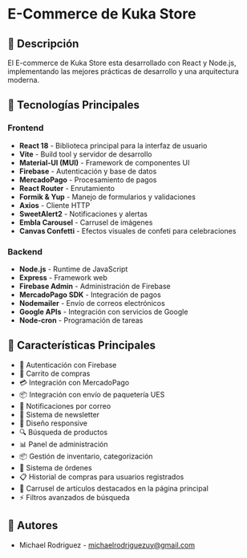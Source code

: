 # E-Commerce de Kuka Store

## 📝 Descripción

El E-commerce de Kuka Store esta desarrollado con React y Node.js, implementando las mejores prácticas de desarrollo y una arquitectura moderna.

## 🚀 Tecnologías Principales

### Frontend

- **React 18** - Biblioteca principal para la interfaz de usuario
- **Vite** - Build tool y servidor de desarrollo
- **Material-UI (MUI)** - Framework de componentes UI
- **Firebase** - Autenticación y base de datos
- **MercadoPago** - Procesamiento de pagos
- **React Router** - Enrutamiento
- **Formik & Yup** - Manejo de formularios y validaciones
- **Axios** - Cliente HTTP
- **SweetAlert2** - Notificaciones y alertas
- **Embla Carousel** - Carrusel de imágenes
- **Canvas Confetti** - Efectos visuales de confeti para celebraciones

### Backend

- **Node.js** - Runtime de JavaScript
- **Express** - Framework web
- **Firebase Admin** - Administración de Firebase
- **MercadoPago SDK** - Integración de pagos
- **Nodemailer** - Envío de correos electrónicos
- **Google APIs** - Integración con servicios de Google
- **Node-cron** - Programación de tareas


## 🚀 Características Principales

- 🔐 Autenticación con Firebase
- 🛒 Carrito de compras
- 💳 Integración con MercadoPago
- 📦 Integración con envío de paquetería UES
- 📧 Notificaciones por correo
- 📨 Sistema de newsletter
- 📱 Diseño responsive
- 🔍 Búsqueda de productos
- 📊 Panel de administración
- 📦 Gestión de inventario, categorización
- 📝 Sistema de órdenes
- 📋 Historial de compras para usuarios registrados
- 🎯 Carrusel de artículos destacados en la página principal
- ⚡ Filtros avanzados de búsqueda


## 👥 Autores

- Michael Rodriguez - michaelrodriguezuy@gmail.com
